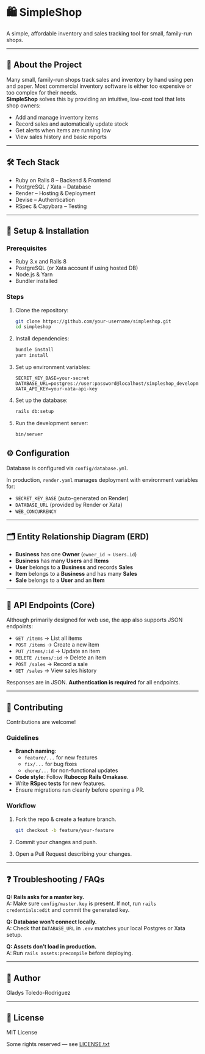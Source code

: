 # 🛍️ SimpleShop

A simple, affordable inventory and sales tracking tool for small, family-run shops.

---

## 📖 About the Project

Many small, family-run shops track sales and inventory by hand using pen and paper. Most commercial inventory software is either too expensive or too complex for their needs.  
**SimpleShop** solves this by providing an intuitive, low-cost tool that lets shop owners:  

- Add and manage inventory items  
- Record sales and automatically update stock  
- Get alerts when items are running low  
- View sales history and basic reports  

---

## 🛠️ Tech Stack

- Ruby on Rails 8 – Backend & Frontend  
- PostgreSQL / Xata – Database  
- Render – Hosting & Deployment  
- Devise – Authentication  
- RSpec & Capybara – Testing  

---

## 🚀 Setup & Installation

### Prerequisites

- Ruby 3.x and Rails 8  
- PostgreSQL (or Xata account if using hosted DB)  
- Node.js & Yarn  
- Bundler installed  

### Steps

1. Clone the repository:

   ```bash
   git clone https://github.com/your-username/simpleshop.git
   cd simpleshop
   ```

2. Install dependencies:

    ```bash
    bundle install
    yarn install
    ```

3. Set up environment variables:

    ```env
    SECRET_KEY_BASE=your-secret
    DATABASE_URL=postgres://user:password@localhost/simpleshop_development
    XATA_API_KEY=your-xata-api-key

    ```

4. Set up the database:

    ```bash
    rails db:setup
    ```

5. Run the development server:

    ```bash
    bin/server
    ```

## ⚙️ Configuration

Database is configured via `config/database.yml`.

In production, `render.yaml` manages deployment with environment variables for:

- `SECRET_KEY_BASE` (auto-generated on Render)  
- `DATABASE_URL` (provided by Render or Xata)  
- `WEB_CONCURRENCY`  

---

## 🗂️ Entity Relationship Diagram (ERD)

- **Business** has one **Owner** (`owner_id → Users.id`)  
- **Business** has many **Users** and **Items**  
- **User** belongs to a **Business** and records **Sales**  
- **Item** belongs to a **Business** and has many **Sales**  
- **Sale** belongs to a **User** and an **Item**  

---

## 📖 API Endpoints (Core)

Although primarily designed for web use, the app also supports JSON endpoints:

- `GET /items` → List all items  
- `POST /items` → Create a new item  
- `PUT /items/:id` → Update an item  
- `DELETE /items/:id` → Delete an item  
- `POST /sales` → Record a sale  
- `GET /sales` → View sales history  

Responses are in JSON. **Authentication is required** for all endpoints.  

---

## 🤝 Contributing

Contributions are welcome!

### Guidelines

- **Branch naming**:  
  - `feature/...` for new features  
  - `fix/...` for bug fixes  
  - `chore/...` for non-functional updates  
- **Code style**: Follow **Rubocop Rails Omakase**.  
- Write **RSpec tests** for new features.  
- Ensure migrations run cleanly before opening a PR.  

### Workflow

1. Fork the repo & create a feature branch.  

    ```bash
    git checkout -b feature/your-feature
    ```

2. Commit your changes and push.  
3. Open a Pull Request describing your changes.  

---

## ❓ Troubleshooting / FAQs

**Q: Rails asks for a master key.**  
A: Make sure `config/master.key` is present. If not, run `rails credentials:edit` and commit the generated key.  

**Q: Database won’t connect locally.**  
A: Check that `DATABASE_URL` in `.env` matches your local Postgres or Xata setup.  

**Q: Assets don’t load in production.**  
A: Run `rails assets:precompile` before deploying.  

---

## 👥 Author

Gladys Toledo-Rodriguez

---

## 📜 License

MIT License

Some rights reserved — see [LICENSE.txt](LICENSE.txt)
